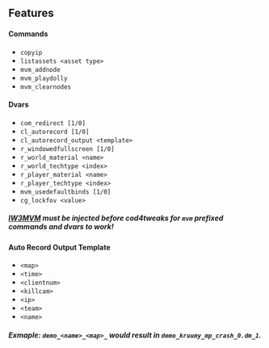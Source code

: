 ## Features

#### Commands
* `copyip`
* `listassets <asset type>`
* `mvm_addnode`
* `mvm_playdolly`
* `mvm_clearnodes`

#### Dvars
* `com_redirect [1/0]`
* `cl_autorecord [1/0]`
* `cl_autorecord_output <template>`
* `r_windowedfullscreen [1/0]`
* `r_world_material <name>`
* `r_world_techtype <index>`
* `r_player_material <name>`
* `r_player_techtype <index>`
* `mvm_usedefaultbinds [1/0]`
* `cg_lockfov <value>`

##### [IW3MVM](https://codmvm.com/mod/iw3mvm) must be injected before cod4tweaks for `mvm` prefixed commands and dvars to work!

#### Auto Record Output Template

* `<map>`
* `<time>`
* `<clientnum>`
* `<killcam>`
* `<ip>`
* `<team>`
* `<name>`

##### Exmaple: `demo_<name>_<map>_` would result in `demo_kruumy_mp_crash_0.dm_1`.